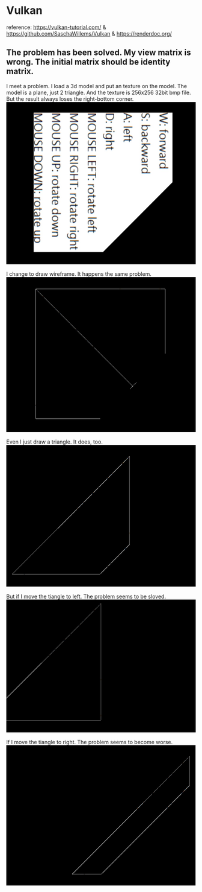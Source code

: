 # Vulkan

reference: https://vulkan-tutorial.com/ & https://github.com/SaschaWillems/Vulkan & https://renderdoc.org/

The problem has been solved.
My view matrix is wrong. The initial matrix should be identity matrix.
--------------------------
I meet a problem. I load a 3d model and put an texture on the model. The model is a plane, just 2 triangle. And the texture is 256x256 32bit bmp file. But the result always loses the right-bottom corner.
![alt text](problem1.jpg)

I change to draw wireframe. It happens the same problem.
![alt text](problem2.jpg)

Even I just draw a triangle. It does, too.
![alt text](problem3.jpg)

But if I move the tiangle to left. The problem seems to be sloved.
![alt text](problem4.jpg)

If I move the tiangle to right. The problem seems to become worse.
![alt text](problem5.jpg)
